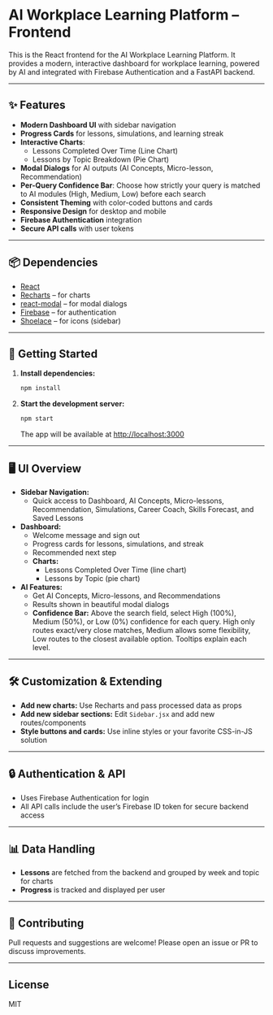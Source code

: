 # AI Workplace Learning Platform – Frontend

This is the React frontend for the AI Workplace Learning Platform. It provides a modern, interactive dashboard for workplace learning, powered by AI and integrated with Firebase Authentication and a FastAPI backend.

---

## ✨ Features

- **Modern Dashboard UI** with sidebar navigation
- **Progress Cards** for lessons, simulations, and learning streak
- **Interactive Charts**:
  - Lessons Completed Over Time (Line Chart)
  - Lessons by Topic Breakdown (Pie Chart)
- **Modal Dialogs** for AI outputs (AI Concepts, Micro-lesson, Recommendation)
- **Per-Query Confidence Bar**: Choose how strictly your query is matched to AI modules (High, Medium, Low) before each search
- **Consistent Theming** with color-coded buttons and cards
- **Responsive Design** for desktop and mobile
- **Firebase Authentication** integration
- **Secure API calls** with user tokens

---

## 📦 Dependencies

- [React](https://reactjs.org/)
- [Recharts](https://recharts.org/) – for charts
- [react-modal](https://reactcommunity.org/react-modal/) – for modal dialogs
- [Firebase](https://firebase.google.com/) – for authentication
- [Shoelace](https://shoelace.style/) – for icons (sidebar)

---

## 🚀 Getting Started

1. **Install dependencies:**
   ```sh
   npm install
   ```
2. **Start the development server:**
   ```sh
   npm start
   ```
   The app will be available at [http://localhost:3000](http://localhost:3000)

---

## 🖥️ UI Overview

- **Sidebar Navigation:**
  - Quick access to Dashboard, AI Concepts, Micro-lessons, Recommendation, Simulations, Career Coach, Skills Forecast, and Saved Lessons
- **Dashboard:**
  - Welcome message and sign out
  - Progress cards for lessons, simulations, and streak
  - Recommended next step
  - **Charts:**
    - Lessons Completed Over Time (line chart)
    - Lessons by Topic (pie chart)
- **AI Features:**
  - Get AI Concepts, Micro-lessons, and Recommendations
  - Results shown in beautiful modal dialogs
  - **Confidence Bar:** Above the search field, select High (100%), Medium (50%), or Low (0%) confidence for each query. High only routes exact/very close matches, Medium allows some flexibility, Low routes to the closest available option. Tooltips explain each level.

---

## 🛠️ Customization & Extending

- **Add new charts:** Use Recharts and pass processed data as props
- **Add new sidebar sections:** Edit `Sidebar.jsx` and add new routes/components
- **Style buttons and cards:** Use inline styles or your favorite CSS-in-JS solution

---

## 🔒 Authentication & API

- Uses Firebase Authentication for login
- All API calls include the user’s Firebase ID token for secure backend access

---

## 📊 Data Handling

- **Lessons** are fetched from the backend and grouped by week and topic for charts
- **Progress** is tracked and displayed per user

---

## 🤝 Contributing

Pull requests and suggestions are welcome! Please open an issue or PR to discuss improvements.

---

## License

MIT
